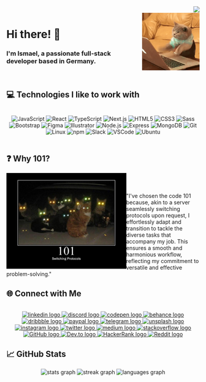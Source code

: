 <!-- Profile Views Counter -->
<img align="right" src="https://profile-counter.glitch.me/ismael-101/count.svg?" />
<br clear="both" />

<!-- Cat Image -->
<img align="right" height="150" src="./cat.gif" />

# Hi there! 👋

### I'm Ismael, a passionate full-stack developer based in Germany.
<br/>

## 💻 Technologies I like to work with
<br/>
<div align="center">
  <div align="center">
  <img src="https://cdn.jsdelivr.net/gh/devicons/devicon/icons/javascript/javascript-original.svg" height="45" alt="JavaScript" />
  <img src="https://cdn.jsdelivr.net/gh/devicons/devicon/icons/react/react-original.svg" height="45" alt="React" />
  <img src="https://cdn.jsdelivr.net/gh/devicons/devicon/icons/typescript/typescript-original.svg" height="45" alt="TypeScript" />
  <img src="https://skillicons.dev/icons?i=nextjs" height="45" alt="Next.js" />
  <img src="https://cdn.jsdelivr.net/gh/devicons/devicon/icons/html5/html5-original.svg" height="45" alt="HTML5" />
  <img src="https://cdn.jsdelivr.net/gh/devicons/devicon/icons/css3/css3-original.svg" height="45" alt="CSS3" />
  <img src="https://cdn.jsdelivr.net/gh/devicons/devicon/icons/sass/sass-original.svg" height="45" alt="Sass" />
  <img src="https://cdn.jsdelivr.net/gh/devicons/devicon/icons/bootstrap/bootstrap-original.svg" height="45" alt="Bootstrap" />
  <img src="https://cdn.jsdelivr.net/gh/devicons/devicon/icons/figma/figma-original.svg" height="45" alt="Figma" />
  <img src="https://cdn.jsdelivr.net/gh/devicons/devicon/icons/illustrator/illustrator-plain.svg" height="45" alt="Illustrator" />
  <img src="https://cdn.jsdelivr.net/gh/devicons/devicon/icons/nodejs/nodejs-original.svg" height="45" alt="Node.js" />
  <img src="https://skillicons.dev/icons?i=express" height="45" alt="Express" />
  <img src="https://cdn.jsdelivr.net/gh/devicons/devicon/icons/mongodb/mongodb-original.svg" height="45" alt="MongoDB" />
  <img src="https://cdn.jsdelivr.net/gh/devicons/devicon/icons/git/git-original.svg" height="45" alt="Git" />
  <img src="https://cdn.jsdelivr.net/gh/devicons/devicon/icons/linux/linux-original.svg" height="45" alt="Linux" />
  <img src="https://cdn.jsdelivr.net/gh/devicons/devicon/icons/npm/npm-original-wordmark.svg" height="45" alt="npm" />
  <img src="https://cdn.jsdelivr.net/gh/devicons/devicon/icons/slack/slack-original.svg" height="45" alt="Slack" />
  <img src="https://cdn.jsdelivr.net/gh/devicons/devicon/icons/vscode/vscode-original.svg" height="45" alt="VSCode" />
  <img src="https://cdn.jsdelivr.net/gh/devicons/devicon/icons/ubuntu/ubuntu-plain.svg" height="45" alt="Ubuntu" />
</div>
  <!-- ... (other technology links) ... -->
</div>
<br/>

## ❓ Why 101?

<img align="left" height="250" src="./101.jpg" alt="Why 101?" /> 
<br/>
<br/>
<br/>
"I've chosen the code 101 because, akin to a server seamlessly switching protocols upon request, I effortlessly adapt and transition to tackle the diverse tasks that accompany my job. This ensures a smooth and harmonious workflow, reflecting my commitment to versatile and effective problem-solving."
<br clear="both" />

## 🌐 Connect with Me
<br/>
<div align="center">
  <a href="LINK_TO_YOUR_LINKEDIN_PROFILE">
    <img src="https://img.shields.io/static/v1?message=LinkedIn&logo=linkedin&label=&color=0077B5&logoColor=white&labelColor=&style=for-the-badge" height="45" alt="linkedin logo" />
  </a>
  <a href="LINK_TO_YOUR_DISCORD_PROFILE">
    <img src="https://img.shields.io/static/v1?message=Discord&logo=discord&label=&color=7289DA&logoColor=white&labelColor=&style=for-the-badge" height="45" alt="discord logo" />
  </a>
  <a href="LINK_TO_YOUR_CODEPEN_PROFILE">
    <img src="https://img.shields.io/static/v1?message=Codepen&logo=codepen&label=&color=000000&logoColor=white&labelColor=&style=for-the-badge" height="45" alt="codepen logo" />
  </a>
  <a href="LINK_TO_YOUR_BEHANCE_PROFILE">
    <img src="https://img.shields.io/static/v1?message=Behance&logo=behance&label=&color=1769ff&logoColor=white&labelColor=&style=for-the-badge" height="45" alt="behance logo" />
  </a>
  <a href="LINK_TO_YOUR_DRIBBBLE_PROFILE">
    <img src="https://img.shields.io/static/v1?message=Dribbble&logo=dribbble&label=&color=EA4C89&logoColor=white&labelColor=&style=for-the-badge" height="45" alt="dribbble logo" />
  </a>
  <a href="LINK_TO_YOUR_PAYPAL_PROFILE">
    <img src="https://img.shields.io/static/v1?message=PayPal&logo=paypal&label=&color=00457C&logoColor=white&labelColor=&style=for-the-badge" height="45" alt="paypal logo" />
  </a>
  <a href="LINK_TO_YOUR_TELEGRAM_PROFILE">
    <img src="https://img.shields.io/static/v1?message=Telegram&logo=telegram&label=&color=2CA5E0&logoColor=white&labelColor=&style=for-the-badge" height="45" alt="telegram logo" />
  </a>
  <a href="LINK_TO_YOUR_UNSPLASH_PROFILE">
    <img src="https://img.shields.io/static/v1?message=Unsplash&logo=unsplash&label=&color=111&logoColor=white&labelColor=&style=for-the-badge" height="45" alt="unsplash logo" />
  </a>
  <a href="LINK_TO_YOUR_INSTAGRAM_PROFILE">
    <img src="https://img.shields.io/static/v1?message=Instagram&logo=instagram&label=&color=E4405F&logoColor=white&labelColor=&style=for-the-badge" height="45" alt="instagram logo" />
  </a>
  <a href="LINK_TO_YOUR_TWITTER_PROFILE">
    <img src="https://img.shields.io/static/v1?message=Twitter&logo=twitter&label=&color=1DA1F2&logoColor=white&labelColor=&style=for-the-badge" height="45" alt="twitter logo" />
  </a>
  <a href="LINK_TO_YOUR_MEDIUM_PROFILE">
    <img src="https://img.shields.io/static/v1?message=Medium&logo=medium&label=&color=black&logoColor=white&labelColor=&style=for-the-badge" height="45" alt="medium logo" />
  </a>
  <a href="LINK_TO_YOUR_STACKOVERFLOW_PROFILE">
    <img src="https://img.shields.io/static/v1?message=Stack Overflow&logo=stackoverflow&label=&color=FE7A16&logoColor=white&labelColor=&style=for-the-badge" height="45" alt="stackoverflow logo" />
  </a>
  <a href="LINK_TO_YOUR_GITHUB_PROFILE">
    <img src="https://img.shields.io/static/v1?message=GitHub&logo=github&label=&color=181717&logoColor=white&labelColor=&style=for-the-badge" height="45" alt="GitHub logo" />
  </a>
  <a href="LINK_TO_YOUR_DEVTO_PROFILE">
    <img src="https://img.shields.io/static/v1?message=DEV&logo=dev.to&label=&color=0A0A0A&logoColor=white&labelColor=&style=for-the-badge" height="45" alt="Dev.to logo" />
  </a>
  <a href="LINK_TO_YOUR_HACKERRANK_PROFILE">
    <img src="https://img.shields.io/static/v1?message=HackerRank&logo=hackerrank&label=&color=2EC866&logoColor=white&labelColor=&style=for-the-badge" height="45" alt="HackerRank logo" />
  </a>
  <a href="LINK_TO_YOUR_REDDIT_PROFILE">
    <img src="https://img.shields.io/static/v1?message=Reddit&logo=reddit&label=&color=FF4500&logoColor=white&labelColor=&style=for-the-badge" height="45" alt="Reddit logo" />
  </a>
</div>

<!-- GitHub Stats -->
## 📈 GitHub Stats

<div align="center">
  <img src="https://github-readme-stats.vercel.app/api?username=ismael-101&hide_title=true&hide_rank=true&show_icons=true&include_all_commits=true&count_private=true&disable_animations=false&theme=dracula&locale=en&hide_border=false&order=1" height="150" alt="stats graph" />
  <img src="https://streak-stats.demolab.com?user=ismael-101&locale=en&mode=daily&theme=dracula&hide_border=false&border_radius=5&order=3" height="150" alt="streak graph" />
  <img src="https://github-readme-stats.vercel.app/api/top-langs?username=ismael-101&locale=en&hide_title=false&layout=compact&card_width=320&langs_count=5&theme=dracula&hide_border=false&order=2" height="150" alt="languages graph" />
</div>


